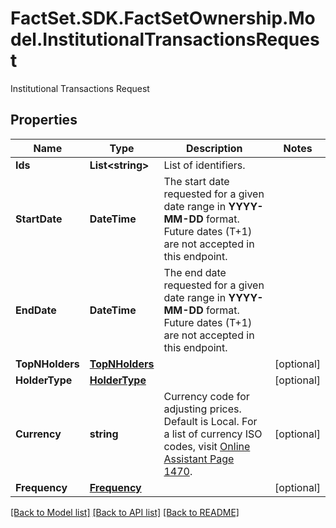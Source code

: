 # FactSet.SDK.FactSetOwnership.Model.InstitutionalTransactionsRequest
Institutional Transactions Request

## Properties

Name | Type | Description | Notes
------------ | ------------- | ------------- | -------------
**Ids** | **List&lt;string&gt;** | List of identifiers. | 
**StartDate** | **DateTime** | The start date requested for a given date range in **YYYY-MM-DD** format. Future dates (T+1) are not accepted in this endpoint.  | 
**EndDate** | **DateTime** | The end date requested for a given date range in **YYYY-MM-DD** format. Future dates (T+1) are not accepted in this endpoint.  | 
**TopNHolders** | [**TopNHolders**](TopNHolders.md) |  | [optional] 
**HolderType** | [**HolderType**](HolderType.md) |  | [optional] 
**Currency** | **string** | Currency code for adjusting prices. Default is Local. For a list of currency ISO codes, visit [Online Assistant Page 1470](https://oa.apps.factset.com/pages/1470). | [optional] 
**Frequency** | [**Frequency**](Frequency.md) |  | [optional] 

[[Back to Model list]](../README.md#documentation-for-models) [[Back to API list]](../README.md#documentation-for-api-endpoints) [[Back to README]](../README.md)

